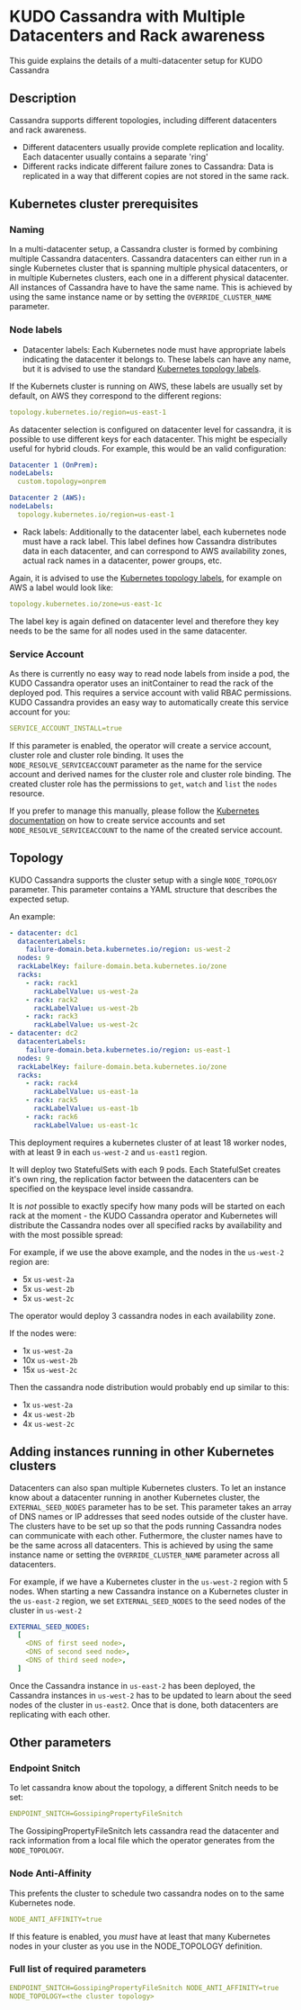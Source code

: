 # KUDO Cassandra with Multiple Datacenters and Rack awareness

This guide explains the details of a multi-datacenter setup for KUDO Cassandra

## Description

Cassandra supports different topologies, including different datacenters and
rack awareness.

- Different datacenters usually provide complete replication and locality. Each
  datacenter usually contains a separate 'ring'
- Different racks indicate different failure zones to Cassandra: Data is
  replicated in a way that different copies are not stored in the same rack.

## Kubernetes cluster prerequisites

### Naming

In a multi-datacenter setup, a Cassandra cluster is formed by combining multiple
Cassandra datacenters. Cassandra datacenters can either run in a single
Kubernetes cluster that is spanning multiple physical datacenters, or in
multiple Kubernetes clusters, each one in a different physical datacenter. All
instances of Cassandra have to have the same name. This is achieved by using the
same instance name or by setting the `OVERRIDE_CLUSTER_NAME` parameter.

### Node labels

- Datacenter labels: Each Kubernetes node must have appropriate labels
  indicating the datacenter it belongs to. These labels can have any name, but
  it is advised to use the standard
  [Kubernetes topology labels](https://kubernetes.io/docs/reference/kubernetes-api/labels-annotations-taints/#topologykubernetesioregion).

If the Kubernets cluster is running on AWS, these labels are usually set by
default, on AWS they correspond to the different regions:

```yaml
topology.kubernetes.io/region=us-east-1
```

As datacenter selection is configured on datacenter level for cassandra, it is
possible to use different keys for each datacenter. This might be especially
useful for hybrid clouds. For example, this would be an valid configuration:

```yaml
Datacenter 1 (OnPrem):
nodeLabels:
  custom.topology=onprem

Datacenter 2 (AWS):
nodeLabels:
  topology.kubernetes.io/region=us-east-1
```

- Rack labels: Additionally to the datacenter label, each kubernetes node must
  have a rack label. This label defines how Cassandra distributes data in each
  datacenter, and can correspond to AWS availability zones, actual rack names in
  a datacenter, power groups, etc.

Again, it is advised to use the
[Kubernetes topology labels](https://kubernetes.io/docs/reference/kubernetes-api/labels-annotations-taints/#topologykubernetesioregion),
for example on AWS a label would look like:

```yaml
topology.kubernetes.io/zone=us-east-1c
```

The label key is again defined on datacenter level and therefore they key needs
to be the same for all nodes used in the same datacenter.

### Service Account

As there is currently no easy way to read node labels from inside a pod, the
KUDO Cassandra operator uses an initContainer to read the rack of the deployed
pod. This requires a service account with valid RBAC permissions. KUDO Cassandra
provides an easy way to automatically create this service account for you:

```yaml
SERVICE_ACCOUNT_INSTALL=true
```

If this parameter is enabled, the operator will create a service account,
cluster role and cluster role binding. It uses the `NODE_RESOLVE_SERVICEACCOUNT`
parameter as the name for the service account and derived names for the cluster
role and cluster role binding. The created cluster role has the permissions to
`get`, `watch` and `list` the `nodes` resource.

If you prefer to manage this manually, please follow the
[Kubernetes documentation](https://kubernetes.io/docs/tasks/configure-pod-container/configure-service-account/)
on how to create service accounts and set `NODE_RESOLVE_SERVICEACCOUNT` to the
name of the created service account.

## Topology

KUDO Cassandra supports the cluster setup with a single `NODE_TOPOLOGY`
parameter. This parameter contains a YAML structure that describes the expected
setup.

An example:

```yaml
- datacenter: dc1
  datacenterLabels:
    failure-domain.beta.kubernetes.io/region: us-west-2
  nodes: 9
  rackLabelKey: failure-domain.beta.kubernetes.io/zone
  racks:
    - rack: rack1
      rackLabelValue: us-west-2a
    - rack: rack2
      rackLabelValue: us-west-2b
    - rack: rack3
      rackLabelValue: us-west-2c
- datacenter: dc2
  datacenterLabels:
    failure-domain.beta.kubernetes.io/region: us-east-1
  nodes: 9
  rackLabelKey: failure-domain.beta.kubernetes.io/zone
  racks:
    - rack: rack4
      rackLabelValue: us-east-1a
    - rack: rack5
      rackLabelValue: us-east-1b
    - rack: rack6
      rackLabelValue: us-east-1c
```

This deployment requires a kubernetes cluster of at least 18 worker nodes, with
at least 9 in each `us-west-2` and `us-east1` region.

It will deploy two StatefulSets with each 9 pods. Each StatefulSet creates it's
own ring, the replication factor between the datacenters can be specified on the
keyspace level inside cassandra.

It is _not_ possible to exactly specify how many pods will be started on each
rack at the moment - the KUDO Cassandra operator and Kubernetes will distribute
the Cassandra nodes over all specified racks by availability and with the most
possible spread:

For example, if we use the above example, and the nodes in the `us-west-2`
region are:

- 5x `us-west-2a`
- 5x `us-west-2b`
- 5x `us-west-2c`

The operator would deploy 3 cassandra nodes in each availability zone.

If the nodes were:

- 1x `us-west-2a`
- 10x `us-west-2b`
- 15x `us-west-2c`

Then the cassandra node distribution would probably end up similar to this:

- 1x `us-west-2a`
- 4x `us-west-2b`
- 4x `us-west-2c`

## Adding instances running in other Kubernetes clusters

Datacenters can also span multiple Kubernetes clusters. To let an instance know
about a datacenter running in another Kubernetes cluster, the
`EXTERNAL_SEED_NODES` parameter has to be set. This parameter takes an array of
DNS names or IP addresses that seed nodes outside of the cluster have. The
clusters have to be set up so that the pods running Cassandra nodes can
communicate with each other. Futhermore, the cluster names have to be the same
across all datacenters. This is achieved by using the same instance name or
setting the `OVERRIDE_CLUSTER_NAME` parameter across all datacenters.

For example, if we have a Kubernetes cluster in the `us-west-2` region with 5
nodes. When starting a new Cassandra instance on a Kubernetes cluster in the
`us-east-2` region, we set `EXTERNAL_SEED_NODES` to the seed nodes of the
cluster in `us-west-2`

```yaml
EXTERNAL_SEED_NODES:
  [
    <DNS of first seed node>,
    <DNS of second seed node>,
    <DNS of third seed node>,
  ]
```

Once the Cassandra instance in `us-east-2` has been deployed, the Cassandra
instances in `us-west-2` has to be updated to learn about the seed nodes of the
cluster in `us-east2`. Once that is done, both datacenters are replicating with
each other.

## Other parameters

### Endpoint Snitch

To let cassandra know about the topology, a different Snitch needs to be set:

```yaml
ENDPOINT_SNITCH=GossipingPropertyFileSnitch
```

The GossipingPropertyFileSnitch lets cassandra read the datacenter and rack
information from a local file which the operator generates from the
`NODE_TOPOLOGY`.

### Node Anti-Affinity

This prefents the cluster to schedule two cassandra nodes on to the same
Kubernetes node.

```yaml
NODE_ANTI_AFFINITY=true
```

If this feature is enabled, you _must_ have at least that many Kubernetes nodes
in your cluster as you use in the NODE_TOPOLOGY definition.

### Full list of required parameters

```yaml
ENDPOINT_SNITCH=GossipingPropertyFileSnitch NODE_ANTI_AFFINITY=true
NODE_TOPOLOGY=<the cluster topology>
```
